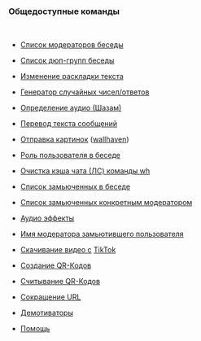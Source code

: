### **Общедоступные команды**
<br>

- [Список модераторов беседы](list/moders.md)

- [Список дюп-групп беседы](list/dupecheck.md)

- [Изменение раскладки текста](list/fixlayout.md)

- [Генератор случайных чисел/ответов](list/roll.md)

- [Определение аудио (Шазам)](list/shazam.md)

- [Перевод текста сообщений](list/trans.md)

- [Отправка картинок](list/wh.md) ([wallhaven](https://wallhaven.cc))

- [Роль пользователя в беседе](list/who.md)

- [Очистка кэша чата (ЛС) команды wh](list/whreset.md)

- [Список замьюченных в беседе](list/muted.md)

- [Список замьюченных конкретным модератором](list/mutedby.md)

- [Аудио эффекты](list/fx/index.md)

- [Имя модератора замьютившего пользователя](list/whomuted.md)

- [Скачивание видео с](list/tiktok.md) [TikTok](https://tiktok.com)

- [Создание QR-Кодов](list/qrcreate.md)

- [Считывание QR-Кодов](list/qrread.md)

- [Сокращение URL](list/tinyurl.md)

- [Демотиваторы](list/dm.md)

- [Помощь](list/help.md)
